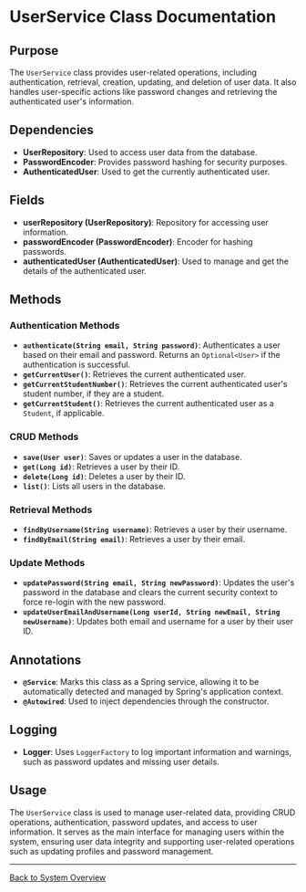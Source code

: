 # UserService Class Documentation

## Purpose

The `UserService` class provides user-related operations, including authentication, retrieval, creation, updating, and deletion of user data. It also handles user-specific actions like password changes and retrieving the authenticated user's information.

## Dependencies

- **UserRepository**: Used to access user data from the database.
- **PasswordEncoder**: Provides password hashing for security purposes.
- **AuthenticatedUser**: Used to get the currently authenticated user.

## Fields

- **userRepository (UserRepository)**: Repository for accessing user information.
- **passwordEncoder (PasswordEncoder)**: Encoder for hashing passwords.
- **authenticatedUser (AuthenticatedUser)**: Used to manage and get the details of the authenticated user.

## Methods

### Authentication Methods

- **`authenticate(String email, String password)`**: Authenticates a user based on their email and password. Returns an `Optional<User>` if the authentication is successful.
- **`getCurrentUser()`**: Retrieves the current authenticated user.
- **`getCurrentStudentNumber()`**: Retrieves the current authenticated user's student number, if they are a student.
- **`getCurrentStudent()`**: Retrieves the current authenticated user as a `Student`, if applicable.

### CRUD Methods

- **`save(User user)`**: Saves or updates a user in the database.
- **`get(Long id)`**: Retrieves a user by their ID.
- **`delete(Long id)`**: Deletes a user by their ID.
- **`list()`**: Lists all users in the database.

### Retrieval Methods

- **`findByUsername(String username)`**: Retrieves a user by their username.
- **`findByEmail(String email)`**: Retrieves a user by their email.

### Update Methods

- **`updatePassword(String email, String newPassword)`**: Updates the user's password in the database and clears the current security context to force re-login with the new password.
- **`updateUserEmailAndUsername(Long userId, String newEmail, String newUsername)`**: Updates both email and username for a user by their user ID.

## Annotations

- **`@Service`**: Marks this class as a Spring service, allowing it to be automatically detected and managed by Spring's application context.
- **`@Autowired`**: Used to inject dependencies through the constructor.

## Logging

- **Logger**: Uses `LoggerFactory` to log important information and warnings, such as password updates and missing user details.

## Usage

The `UserService` class is used to manage user-related data, providing CRUD operations, authentication, password updates, and access to user information. It serves as the main interface for managing users within the system, ensuring user data integrity and supporting user-related operations such as updating profiles and password management.

---

[Back to System Overview](../system-overview.md)